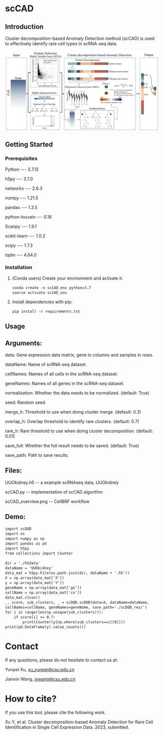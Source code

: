 # scCAD
## Introduction
Cluster decomposition-based Anomaly Detection method (scCAD) is used to effectively identify rare cell types in scRNA-seq data.

![alt text](https://github.com/xuyp-csu/scCAD/blob/main/scCAD_overview.png)

## Getting Started
### Prerequisites

Python --- 3.7.13

h5py --- 3.7.0

networkx --- 2.6.3

numpy --- 1.21.5

pandas --- 1.3.5

python-louvain --- 0.16

Scanpy --- 1.9.1

scikit-learn --- 1.0.2

scipy --- 1.7.3

tqdm --- 4.64.0

### Installation

1. (Conda users) Create your environment and activate it:
	```
	conda create -n scCAD_env python=3.7
 	source activate scCAD_env
 	```  

2. Install dependencies with pip:

	```
	pip install -r requirements.txt
	```
### 


 
## Usage


## Arguments:

data: Gene expression data matrix, gene in columns and samples in rows.

dataName: Name of scRNA-seq dataset.

cellNames: Names of all cells in the scRNA-seq dataset.

geneNames: Names of all genes in the scRNA-seq dataset.

normalization: Whether the data needs to be normalized. (default: True)

seed: Random seed.

merge_h: Threshold to use when doing cluster merge. (default: 0.3)

overlap_h: Overlap threshold to identify rare clusters. (default: 0.7)

rare_h: Rare threshold to use when doing cluster decomposition. (default: 0.01)

save_full: Whether the full result needs to be saved. (default: True)

save_path: Path to save results.

## Files:
UUOkidney.h5 -- a example scRNAseq data, UUOkidney

scCAD.py -- implementation of scCAD algorithm

scCAD_overview.png -- CellBRF workflow

## Demo:
```
import scDOD
import os
import numpy as np
import pandas as pd
import h5py
from collections import Counter

dir = './h5data'
dataName = 'UUOkidney'
data_mat = h5py.File(os.path.join(dir, dataName + '.h5'))
X = np.array(data_mat['X'])
y = np.array(data_mat['Y'])
geneName = np.array(data_mat['gn'])
cellName = np.array(data_mat['cn'])
data_mat.close()
_, score, sub_clusters, _ = scDOD.scDOD(data=X, dataName=dataName, cellNames=cellName, geneNames=geneName, save_path='./scDOD_res/')
for i in range(len(np.unique(sub_clusters))):
    if score[i] >= 0.7:
        print(Counter(y[np.where(sub_clusters==i)[0]]))    
print(pd.DataFrame(y).value_counts())
```

# Contact
If any questions, please do not hesitate to contact us at: 

Yunpei Xu, xu_yunpei@csu.edu.cn

Jianxin Wang, jxwang@csu.edu.cn

# How to cite?
If you use this tool, please cite the following work.

Xu Y, et al. Cluster decomposition-based Anomaly Detection for Rare Cell Identification in Single Cell Expression Data. 2023, submitted.

